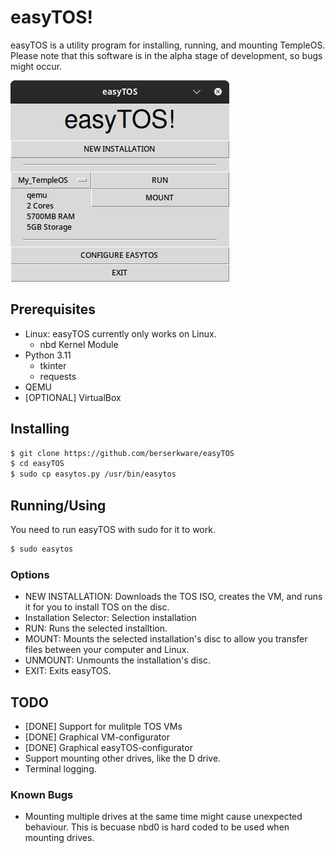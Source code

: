 # easyTOS!
easyTOS is a utility program for installing, running, and mounting TempleOS. Please note that this software is in the alpha stage of development, so bugs might occur.

![alt text](easytos.png "Screenshot")

## Prerequisites
 - Linux: easyTOS currently only works on Linux.
    - nbd Kernel Module
 - Python 3.11
    - tkinter
    - requests
 - QEMU
 - [OPTIONAL] VirtualBox

## Installing
```bash
$ git clone https://github.com/berserkware/easyTOS
$ cd easyTOS
$ sudo cp easytos.py /usr/bin/easytos
```

## Running/Using
You need to run easyTOS with sudo for it to work.
```bash
$ sudo easytos
```
### Options
 - NEW INSTALLATION: Downloads the TOS ISO, creates the VM, and runs it for you to install TOS on the disc.
 - Installation Selector: Selection installation
 - RUN: Runs the selected installtion.
 - MOUNT: Mounts the selected installation's disc to allow you transfer files between your computer and Linux.
 - UNMOUNT: Unmounts the installation's disc.
 - EXIT: Exits easyTOS.

## TODO
 - [DONE] Support for mulitple TOS VMs
 - [DONE] Graphical VM-configurator
 - [DONE] Graphical easyTOS-configurator
 - Support mounting other drives, like the D drive.
 - Terminal logging.
### Known Bugs
 - Mounting multiple drives at the same time might cause unexpected behaviour. This is becuase nbd0 is hard coded to be used when mounting drives.

